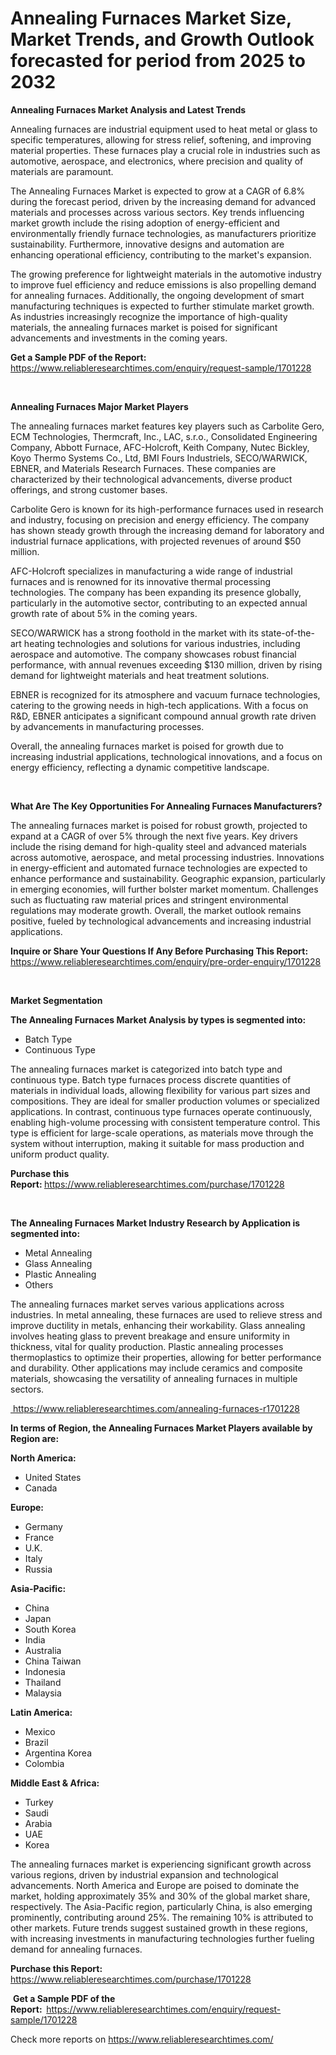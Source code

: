 <p><h1>Annealing Furnaces Market Size, Market Trends, and Growth Outlook forecasted for period from 2025 to 2032</h1></p><p><strong>Annealing Furnaces Market Analysis and Latest Trends</strong></p>
<p><p>Annealing furnaces are industrial equipment used to heat metal or glass to specific temperatures, allowing for stress relief, softening, and improving material properties. These furnaces play a crucial role in industries such as automotive, aerospace, and electronics, where precision and quality of materials are paramount. </p><p>The Annealing Furnaces Market is expected to grow at a CAGR of 6.8% during the forecast period, driven by the increasing demand for advanced materials and processes across various sectors. Key trends influencing market growth include the rising adoption of energy-efficient and environmentally friendly furnace technologies, as manufacturers prioritize sustainability. Furthermore, innovative designs and automation are enhancing operational efficiency, contributing to the market's expansion. </p><p>The growing preference for lightweight materials in the automotive industry to improve fuel efficiency and reduce emissions is also propelling demand for annealing furnaces. Additionally, the ongoing development of smart manufacturing techniques is expected to further stimulate market growth. As industries increasingly recognize the importance of high-quality materials, the annealing furnaces market is poised for significant advancements and investments in the coming years.</p></p>
<p><strong>Get a Sample PDF of the Report:&nbsp;</strong> <a href="https://www.reliableresearchtimes.com/enquiry/request-sample/1701228?utm_campaign=3167&utm_medium=2&utm_source=Github&utm_content=ia&utm_term=27032025&utm_id=annealing-furnaces">https://www.reliableresearchtimes.com/enquiry/request-sample/1701228</a></p>
<p>&nbsp;</p>
<p><strong>Annealing Furnaces Major Market Players</strong></p>
<p><p>The annealing furnaces market features key players such as Carbolite Gero, ECM Technologies, Thermcraft, Inc., LAC, s.r.o., Consolidated Engineering Company, Abbott Furnace, AFC-Holcroft, Keith Company, Nutec Bickley, Koyo Thermo Systems Co., Ltd, BMI Fours Industriels, SECO/WARWICK, EBNER, and Materials Research Furnaces. These companies are characterized by their technological advancements, diverse product offerings, and strong customer bases.</p><p>Carbolite Gero is known for its high-performance furnaces used in research and industry, focusing on precision and energy efficiency. The company has shown steady growth through the increasing demand for laboratory and industrial furnace applications, with projected revenues of around $50 million.</p><p>AFC-Holcroft specializes in manufacturing a wide range of industrial furnaces and is renowned for its innovative thermal processing technologies. The company has been expanding its presence globally, particularly in the automotive sector, contributing to an expected annual growth rate of about 5% in the coming years.</p><p>SECO/WARWICK has a strong foothold in the market with its state-of-the-art heating technologies and solutions for various industries, including aerospace and automotive. The company showcases robust financial performance, with annual revenues exceeding $130 million, driven by rising demand for lightweight materials and heat treatment solutions.</p><p>EBNER is recognized for its atmosphere and vacuum furnace technologies, catering to the growing needs in high-tech applications. With a focus on R&D, EBNER anticipates a significant compound annual growth rate driven by advancements in manufacturing processes.</p><p>Overall, the annealing furnaces market is poised for growth due to increasing industrial applications, technological innovations, and a focus on energy efficiency, reflecting a dynamic competitive landscape.</p></p>
<p>&nbsp;</p>
<p><strong>What Are The Key Opportunities For Annealing Furnaces Manufacturers?</strong></p>
<p><p>The annealing furnaces market is poised for robust growth, projected to expand at a CAGR of over 5% through the next five years. Key drivers include the rising demand for high-quality steel and advanced materials across automotive, aerospace, and metal processing industries. Innovations in energy-efficient and automated furnace technologies are expected to enhance performance and sustainability. Geographic expansion, particularly in emerging economies, will further bolster market momentum. Challenges such as fluctuating raw material prices and stringent environmental regulations may moderate growth. Overall, the market outlook remains positive, fueled by technological advancements and increasing industrial applications.</p></p>
<p><strong>Inquire or Share Your Questions If Any Before Purchasing This Report:</strong> <a href="https://www.reliableresearchtimes.com/enquiry/pre-order-enquiry/1701228?utm_campaign=3167&utm_medium=2&utm_source=Github&utm_content=ia&utm_term=27032025&utm_id=annealing-furnaces">https://www.reliableresearchtimes.com/enquiry/pre-order-enquiry/1701228</a></p>
<p>&nbsp;</p>
<p><strong>Market Segmentation</strong></p>
<p><strong>The Annealing Furnaces Market Analysis by types is segmented into:</strong></p>
<p><ul><li>Batch Type</li><li>Continuous Type</li></ul></p>
<p><p>The annealing furnaces market is categorized into batch type and continuous type. Batch type furnaces process discrete quantities of materials in individual loads, allowing flexibility for various part sizes and compositions. They are ideal for smaller production volumes or specialized applications. In contrast, continuous type furnaces operate continuously, enabling high-volume processing with consistent temperature control. This type is efficient for large-scale operations, as materials move through the system without interruption, making it suitable for mass production and uniform product quality.</p></p>
<p><strong>Purchase this Report:&nbsp;</strong><a href="https://www.reliableresearchtimes.com/purchase/1701228?utm_campaign=3167&utm_medium=2&utm_source=Github&utm_content=ia&utm_term=27032025&utm_id=annealing-furnaces">https://www.reliableresearchtimes.com/purchase/1701228</a></p>
<p>&nbsp;</p>
<p><strong>The Annealing Furnaces Market Industry Research by Application is segmented into:</strong></p>
<p><ul><li>Metal Annealing</li><li>Glass Annealing</li><li>Plastic Annealing</li><li>Others</li></ul></p>
<p><p>The annealing furnaces market serves various applications across industries. In metal annealing, these furnaces are used to relieve stress and improve ductility in metals, enhancing their workability. Glass annealing involves heating glass to prevent breakage and ensure uniformity in thickness, vital for quality production. Plastic annealing processes thermoplastics to optimize their properties, allowing for better performance and durability. Other applications may include ceramics and composite materials, showcasing the versatility of annealing furnaces in multiple sectors.</p></p>
<p><a href="https://www.reliableresearchtimes.com/annealing-furnaces-r1701228?utm_campaign=3167&utm_medium=2&utm_source=Github&utm_content=ia&utm_term=27032025&utm_id=annealing-furnaces">&nbsp;https://www.reliableresearchtimes.com/annealing-furnaces-r1701228</a></p>
<p><strong>In terms of Region, the Annealing Furnaces Market Players available by Region are:</strong></p>
<p>
    <p> <strong> North America: </strong>
        <ul>
            <li>United States</li>
            <li>Canada</li>
        </ul>
        </p> 
    <p> <strong> Europe: </strong>
        <ul>
            <li>Germany</li>
            <li>France</li>
            <li>U.K.</li>
            <li>Italy</li>
            <li>Russia</li>
        </ul>
        </p> 
    <p> <strong> Asia-Pacific: </strong>
        <ul>
            <li>China</li>
            <li>Japan</li>
            <li>South Korea</li>
            <li>India</li>
            <li>Australia</li>
            <li>China Taiwan</li>
            <li>Indonesia</li>
            <li>Thailand</li>
            <li>Malaysia</li>
        </ul>
        </p> 
    <p> <strong> Latin America: </strong>
        <ul>
            <li>Mexico</li>
            <li>Brazil</li>
            <li>Argentina Korea</li>
            <li>Colombia</li>
        </ul>
        </p> 
    <p> <strong> Middle East & Africa: </strong>
        <ul>
            <li>Turkey</li>
            <li>Saudi</li>
            <li>Arabia</li>
            <li>UAE</li>
            <li>Korea</li>
        </ul>
    </p>
    </p>
<p><p>The annealing furnaces market is experiencing significant growth across various regions, driven by industrial expansion and technological advancements. North America and Europe are poised to dominate the market, holding approximately 35% and 30% of the global market share, respectively. The Asia-Pacific region, particularly China, is also emerging prominently, contributing around 25%. The remaining 10% is attributed to other markets. Future trends suggest sustained growth in these regions, with increasing investments in manufacturing technologies further fueling demand for annealing furnaces.</p></p>
<p><strong>Purchase this Report: </strong><a href="https://www.reliableresearchtimes.com/purchase/1701228?utm_campaign=3167&utm_medium=2&utm_source=Github&utm_content=ia&utm_term=27032025&utm_id=annealing-furnaces">https://www.reliableresearchtimes.com/purchase/1701228</a></p>
<p>&nbsp;<strong>Get a Sample PDF of the Report:&nbsp;&nbsp;</strong><a href="https://www.reliableresearchtimes.com/enquiry/request-sample/1701228?utm_campaign=3167&utm_medium=2&utm_source=Github&utm_content=ia&utm_term=27032025&utm_id=annealing-furnaces">https://www.reliableresearchtimes.com/enquiry/request-sample/1701228</a></p>
<p><strong></strong></p>
<p>Check more reports on <a href="https://www.reliableresearchtimes.com/?utm_campaign=3167&utm_medium=2&utm_source=Github&utm_content=ia&utm_term=27032025&utm_id=annealing-furnaces">https://www.reliableresearchtimes.com/</a></p>